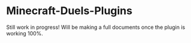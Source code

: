# Minecraft-Duels-Plugins
Still work in progress! Will be making a full documents once the plugin is working 100%.
